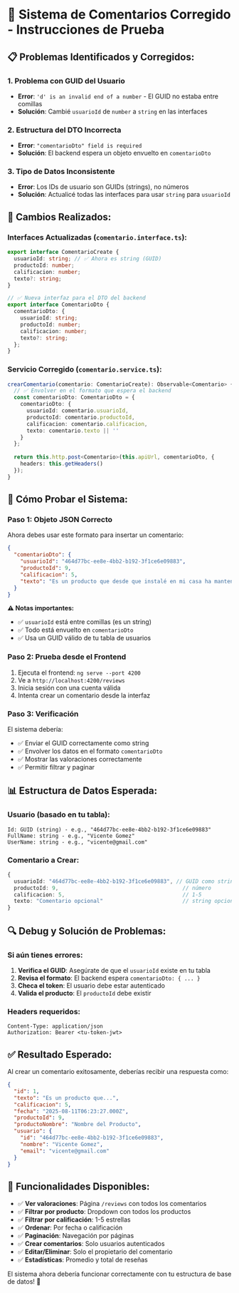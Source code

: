# 🔧 Sistema de Comentarios Corregido - Instrucciones de Prueba

## 📋 **Problemas Identificados y Corregidos:**

### 1. **Problema con GUID del Usuario**
- **Error**: `'d' is an invalid end of a number` - El GUID no estaba entre comillas
- **Solución**: Cambié `usuarioId` de `number` a `string` en las interfaces

### 2. **Estructura del DTO Incorrecta**
- **Error**: `"comentarioDto" field is required`
- **Solución**: El backend espera un objeto envuelto en `comentarioDto`

### 3. **Tipo de Datos Inconsistente**
- **Error**: Los IDs de usuario son GUIDs (strings), no números
- **Solución**: Actualicé todas las interfaces para usar `string` para `usuarioId`

## 🚀 **Cambios Realizados:**

### **Interfaces Actualizadas (`comentario.interface.ts`):**
```typescript
export interface ComentarioCreate {
  usuarioId: string; // ✅ Ahora es string (GUID)
  productoId: number;
  calificacion: number;
  texto?: string;
}

// ✅ Nueva interfaz para el DTO del backend
export interface ComentarioDto {
  comentarioDto: {
    usuarioId: string;
    productoId: number;
    calificacion: number;
    texto?: string;
  };
}
```

### **Servicio Corregido (`comentario.service.ts`):**
```typescript
crearComentario(comentario: ComentarioCreate): Observable<Comentario> {
  // ✅ Envolver en el formato que espera el backend
  const comentarioDto: ComentarioDto = {
    comentarioDto: {
      usuarioId: comentario.usuarioId,
      productoId: comentario.productoId,
      calificacion: comentario.calificacion,
      texto: comentario.texto || ''
    }
  };
  
  return this.http.post<Comentario>(this.apiUrl, comentarioDto, {
    headers: this.getHeaders()
  });
}
```

## 🧪 **Cómo Probar el Sistema:**

### **Paso 1: Objeto JSON Correcto**
Ahora debes usar este formato para insertar un comentario:

```json
{
  "comentarioDto": {
    "usuarioId": "464d77bc-ee8e-4bb2-b192-3f1ce6e09883",
    "productoId": 9,
    "calificacion": 5,
    "texto": "Es un producto que desde que instalé en mi casa ha mantenido mis plantas de la manera más óptima en todo momento."
  }
}
```

**⚠️ Notas importantes:**
- ✅ `usuarioId` está entre comillas (es un string)
- ✅ Todo está envuelto en `comentarioDto`
- ✅ Usa un GUID válido de tu tabla de usuarios

### **Paso 2: Prueba desde el Frontend**
1. Ejecuta el frontend: `ng serve --port 4200`
2. Ve a `http://localhost:4200/reviews`
3. Inicia sesión con una cuenta válida
4. Intenta crear un comentario desde la interfaz

### **Paso 3: Verificación**
El sistema debería:
- ✅ Enviar el GUID correctamente como string
- ✅ Envolver los datos en el formato `comentarioDto`
- ✅ Mostrar las valoraciones correctamente
- ✅ Permitir filtrar y paginar

## 📊 **Estructura de Datos Esperada:**

### **Usuario (basado en tu tabla):**
```
Id: GUID (string) - e.g., "464d77bc-ee8e-4bb2-b192-3f1ce6e09883"
FullName: string - e.g., "Vicente Gomez"
UserName: string - e.g., "vicente@gmail.com"
```

### **Comentario a Crear:**
```typescript
{
  usuarioId: "464d77bc-ee8e-4bb2-b192-3f1ce6e09883", // GUID como string
  productoId: 9,                                       // número
  calificacion: 5,                                     // 1-5
  texto: "Comentario opcional"                         // string opcional
}
```

## 🔍 **Debug y Solución de Problemas:**

### **Si aún tienes errores:**

1. **Verifica el GUID**: Asegúrate de que el `usuarioId` existe en tu tabla
2. **Revisa el formato**: El backend espera `comentarioDto: { ... }`
3. **Checa el token**: El usuario debe estar autenticado
4. **Valida el producto**: El `productoId` debe existir

### **Headers requeridos:**
```
Content-Type: application/json
Authorization: Bearer <tu-token-jwt>
```

## ✅ **Resultado Esperado:**

Al crear un comentario exitosamente, deberías recibir una respuesta como:
```json
{
  "id": 1,
  "texto": "Es un producto que...",
  "calificacion": 5,
  "fecha": "2025-08-11T06:23:27.000Z",
  "productoId": 9,
  "productoNombre": "Nombre del Producto",
  "usuario": {
    "id": "464d77bc-ee8e-4bb2-b192-3f1ce6e09883",
    "nombre": "Vicente Gomez",
    "email": "vicente@gmail.com"
  }
}
```

## 🎯 **Funcionalidades Disponibles:**

- ✅ **Ver valoraciones**: Página `/reviews` con todos los comentarios
- ✅ **Filtrar por producto**: Dropdown con todos los productos
- ✅ **Filtrar por calificación**: 1-5 estrellas
- ✅ **Ordenar**: Por fecha o calificación
- ✅ **Paginación**: Navegación por páginas
- ✅ **Crear comentarios**: Solo usuarios autenticados
- ✅ **Editar/Eliminar**: Solo el propietario del comentario
- ✅ **Estadísticas**: Promedio y total de reseñas

El sistema ahora debería funcionar correctamente con tu estructura de base de datos! 🚀
